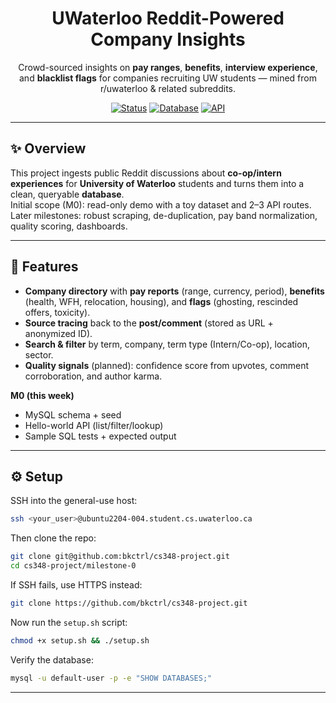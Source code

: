 <h1 align="center">UWaterloo Reddit-Powered Company Insights</h1>

<p align="center">
  Crowd-sourced insights on <b>pay ranges</b>, <b>benefits</b>, <b>interview experience</b>, and <b>blacklist flags</b> for companies recruiting UW students — mined from r/uwaterloo & related subreddits.
</p>

<p align="center">
  <a href="#"><img alt="Status" src="https://img.shields.io/badge/status-M0_ready-4CAF50.svg"></a>
  <a href="#"><img alt="Database" src="https://img.shields.io/badge/db-MySQL_8+-blue.svg"></a>
  <a href="#"><img alt="API" src="https://img.shields.io/badge/api-Flask-ff6f61.svg"></a>
</p>

---

## ✨ Overview
This project ingests public Reddit discussions about **co-op/intern experiences** for **University of Waterloo** students and turns them into a clean, queryable **database**.  
Initial scope (M0): read-only demo with a toy dataset and 2–3 API routes.  
Later milestones: robust scraping, de-duplication, pay band normalization, quality scoring, dashboards.

---

## 🚀 Features
- **Company directory** with **pay reports** (range, currency, period), **benefits** (health, WFH, relocation, housing), and **flags** (ghosting, rescinded offers, toxicity).
- **Source tracing** back to the **post/comment** (stored as URL + anonymized ID).
- **Search & filter** by term, company, term type (Intern/Co-op), location, sector.
- **Quality signals** (planned): confidence score from upvotes, comment corroboration, and author karma.

**M0 (this week)**  
- MySQL schema + seed  
- Hello-world API (list/filter/lookup)  
- Sample SQL tests + expected output

---
## ⚙️ Setup

SSH into the general-use host:

```bash
ssh <your_user>@ubuntu2204-004.student.cs.uwaterloo.ca
```

Then clone the repo:

```bash
git clone git@github.com:bkctrl/cs348-project.git
cd cs348-project/milestone-0
```

If SSH fails, use HTTPS instead:

```bash
git clone https://github.com/bkctrl/cs348-project.git
```

Now run the `setup.sh` script:
```bash
chmod +x setup.sh && ./setup.sh
```

Verify the database:
```bash
mysql -u default-user -p -e "SHOW DATABASES;"
```
---


